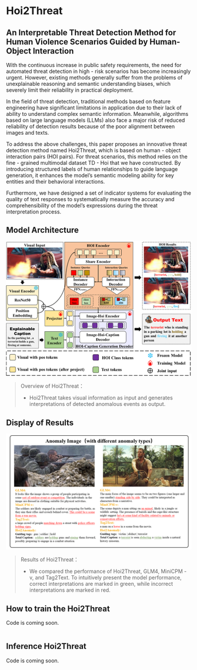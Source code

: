 # Hoi2Threat

## An Interpretable Threat Detection Method for Human Violence Scenarios Guided by Human-Object Interaction

With the continuous increase in public safety requirements, the need for automated threat detection in high - risk scenarios has become increasingly urgent. However, existing methods generally suffer from the problems of unexplainable reasoning and semantic understanding biases, which severely limit their reliability in practical deployment.

In the field of threat detection, traditional methods based on feature engineering have significant limitations in application due to their lack of ability to understand complex semantic information. Meanwhile, algorithms based on large language models (LLMs) also face a major risk of reduced reliability of detection results because of the poor alignment between images and texts.

To address the above challenges, this paper proposes an innovative threat detection method named Hoi2Threat, which is based on human - object interaction pairs (HOI pairs). For threat scenarios, this method relies on the fine - grained multimodal dataset TD - Hoi that we have constructed. By introducing structured labels of human relationships to guide language generation, it enhances the model’s semantic modeling ability for key entities and their behavioral interactions.

Furthermore, we have designed a set of indicator systems for evaluating the quality of text responses to systematically measure the accuracy and comprehensibility of the model’s expressions during the threat interpretation process.

## Model Architecture

![example](./imgs/model_arch.png)

> Overview of Hoi2Threat：
> - Hoi2Threat takes visual information as input and generates interpretations of detected anomalous events as output.

## Display of Results

![example](./imgs/results.png)

> Results of Hoi2Threat：
> - We compared the performance of Hoi2Threat, GLM4, MiniCPM - v, and Tag2Text. To intuitively present the model performance, correct interpretations are marked in green, while incorrect interpretations are marked in red.

## How to train the Hoi2Threat

Code is coming soon.

```bash
```

## Inference Hoi2Threat

Code is coming soon.

```bash
```


